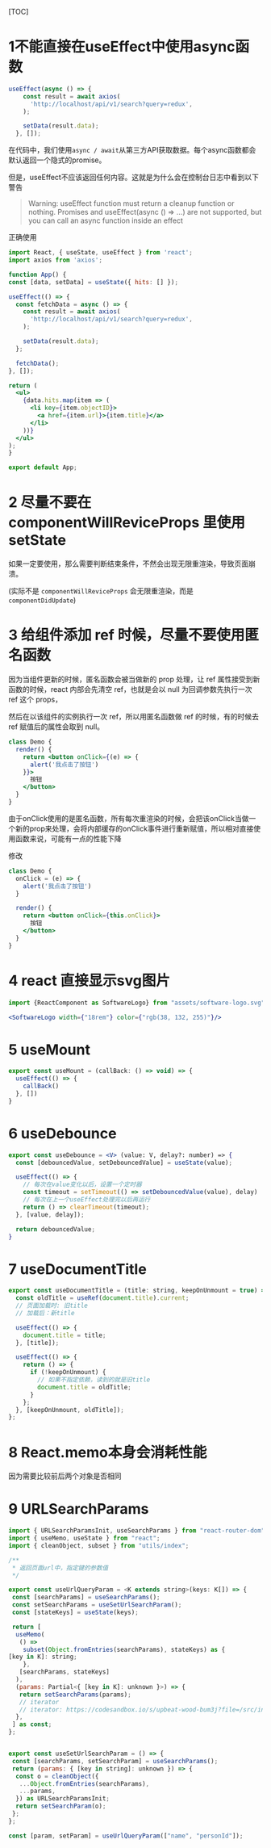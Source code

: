 [TOC]



# 1不能直接在useEffect中使用async函数

```js
useEffect(async () => {
    const result = await axios(
      'http://localhost/api/v1/search?query=redux',
    );

    setData(result.data);
  }, []);
```
  在代码中，我们使用`async / await`从第三方API获取数据。每个async函数都会默认返回一个隐式的promise。

  但是，useEffect不应该返回任何内容。这就是为什么会在控制台日志中看到以下警告

  > Warning: useEffect function must return a cleanup function or nothing. Promises and useEffect(async () => …) are not supported, but you can call an async function inside an effect

  正确使用
  ```jsx
import React, { useState, useEffect } from 'react';
import axios from 'axios';

function App() {
  const [data, setData] = useState({ hits: [] });

  useEffect(() => {
    const fetchData = async () => {
      const result = await axios(
        'http://localhost/api/v1/search?query=redux',
      );

      setData(result.data);
    };

    fetchData();
  }, []);

  return (
    <ul>
      {data.hits.map(item => (
        <li key={item.objectID}>
          <a href={item.url}>{item.title}</a>
        </li>
      ))}
    </ul>
  );
}

export default App;
  ```


# 2 尽量不要在 componentWillReviceProps 里使用 setState

如果一定要使用，那么需要判断结束条件，不然会出现无限重渲染，导致页面崩溃。

(实际不是 `componentWillReviceProps` 会无限重渲染，而是 `componentDidUpdate`)



# 3 给组件添加 ref 时候，尽量不要使用匿名函数

因为当组件更新的时候，匿名函数会被当做新的 prop 处理，让 ref 属性接受到新函数的时候，react 内部会先清空 ref，也就是会以 null 为回调参数先执行一次 ref 这个 props，

然后在以该组件的实例执行一次 ref，所以用匿名函数做 ref 的时候，有的时候去 ref 赋值后的属性会取到 null。



```jsx
class Demo {
  render() {
    return <button onClick={(e) => {
      alert('我点击了按钮')
    }}>
      按钮
    </button>
  }
}
```
由于onClick使用的是匿名函数，所有每次重渲染的时候，会把该onClick当做一个新的prop来处理，会将内部缓存的onClick事件进行重新赋值，所以相对直接使用函数来说，可能有一点的性能下降

修改
```jsx
class Demo {
  onClick = (e) => {
    alert('我点击了按钮')
  }

  render() {
    return <button onClick={this.onClick}>
      按钮
    </button>
  }
}
```



# 4 react 直接显示svg图片

```jsx
import {ReactComponent as SoftwareLogo} from "assets/software-logo.svg";

<SoftwareLogo width={"18rem"} color={"rgb(38, 132, 255)"}/>
```



# 5 useMount

```jsx
export const useMount = (callBack: () => void) => {
  useEffect(() => {
    callBack()
  }, [])
}
```



# 6 useDebounce

```jsx
export const useDebounce = <V> (value: V, delay?: number) => {
  const [debouncedValue, setDebouncedValue] = useState(value);

  useEffect(() => {
    // 每次在value变化以后，设置一个定时器
    const timeout = setTimeout(() => setDebouncedValue(value), delay)
    // 每次在上一个useEffect处理完以后再运行
    return () => clearTimeout(timeout);
  }, [value, delay]);

  return debouncedValue;
}
```



# 7 useDocumentTitle

```jsx
export const useDocumentTitle = (title: string, keepOnUnmount = true) => {
  const oldTitle = useRef(document.title).current;
  // 页面加载时: 旧title
  // 加载后：新title

  useEffect(() => {
    document.title = title;
  }, [title]);

  useEffect(() => {
    return () => {
      if (!keepOnUnmount) {
        // 如果不指定依赖，读到的就是旧title
        document.title = oldTitle;
      }
    };
  }, [keepOnUnmount, oldTitle]);
};
```



# 8  React.memo本身会消耗性能

因为需要比较前后两个对象是否相同



# 9 URLSearchParams

```js
import { URLSearchParamsInit, useSearchParams } from "react-router-dom";
import { useMemo, useState } from "react";
import { cleanObject, subset } from "utils/index";

/**
 * 返回页面url中，指定键的参数值
 */

export const useUrlQueryParam = <K extends string>(keys: K[]) => {
 const [searchParams] = useSearchParams();
 const setSearchParams = useSetUrlSearchParam();
 const [stateKeys] = useState(keys);

 return [
  useMemo(
   () =>
    subset(Object.fromEntries(searchParams), stateKeys) as {
[key in K]: string;
    },
   [searchParams, stateKeys]
  ),
  (params: Partial<{ [key in K]: unknown }>) => {
   return setSearchParams(params);
   // iterator
   // iterator: https://codesandbox.io/s/upbeat-wood-bum3j?file=/src/index.js
  },
 ] as const;
};


export const useSetUrlSearchParam = () => {
 const [searchParams, setSearchParam] = useSearchParams();
 return (params: { [key in string]: unknown }) => {
  const o = cleanObject({
   ...Object.fromEntries(searchParams),
   ...params,
  }) as URLSearchParamsInit;
  return setSearchParam(o);
 };
};

const [param, setParam] = useUrlQueryParam(["name", "personId"]);
```





